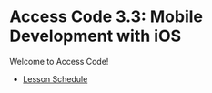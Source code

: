 # Access Code 3.3: Mobile Development with iOS

Welcome to Access Code!

- [Lesson Schedule](schedule.md)
